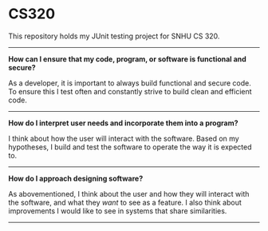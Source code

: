 # CS320
This repository holds my JUnit testing project for SNHU CS 320.

-----

**How can I ensure that my code, program, or software is functional and secure?**

As a developer, it is important to always build functional and secure code. To ensure this I test often and constantly strive to build clean and efficient code. 

-----

**How do I interpret user needs and incorporate them into a program?**

I think about how the user will interact with the software. Based on my hypotheses, I build and test the software to operate the way it is expected to.

-----

**How do I approach designing software?**

As abovementioned, I think about the user and how they will interact with the software, and what they _want_ to see as a feature. I also think about improvements I would like to see in systems that share similarities. 

-----
